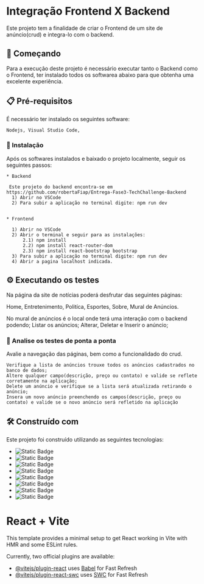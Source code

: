 # Integração Frontend X Backend

Este projeto tem a finalidade de criar o Frontend de um site de anúncio(crud) e integra-lo com o backend.


## 🚀 Começando

Para a execução deste projeto é necessário executar tanto o Backend como o Frontend, ter instalado todos os softwarea abaixo para que obtenha uma excelente experiência.


## 📋 Pré-requisitos

É necessário ter instalado os seguintes software: 

```
Nodejs, Visual Studio Code, 
```

### 🔧 Instalação

Após os softwares instalados e baixado o projeto localmente, seguir os seguintes passos:

```
* Backend

 Este projeto do backend encontra-se em https://github.com/robertaFiap/Entrega-Fase3-TechChallenge-Backend
  1) Abrir no VSCode
  2) Para subir a aplicação no terminal digite: npm run dev
 

* Frontend

  1) Abrir no VSCode
  2) Abrir o terminal e seguir para as instalações:
      2.1) npm install
      2.2) npm install react-router-dom
      2.3) npm install react-bootstrap bootstrap
  3) Para subir a aplicação no terminal digite: npm run dev
  4) Abrir a pagina localhost indicada.

```

## ⚙️ Executando os testes

Na página da site de notícias poderá desfrutar das seguintes páginas:

Home, Entretenimento, Politíca, Esportes, Sobre, Mural de Anúncios.

No mural de anúncios é o local onde terá uma interação com o backend podendo;
Listar os anúncios;
Alterar, Deletar e Inserir o anúncio;

### 🔩 Analise os testes de ponta a ponta

Avalie a navegação das páginas, bem como a funcionalidado do crud.

```
Verifique a lista de anúncios trouxe todos os anúncios cadastrados no banco de dados;
Altere qualquer campo(descrição, preço ou contato) e valide se reflete corretamente na aplicação;
Delete um anúncio e verifique se a lista será atualizada retirando o anúncio;
Insera um novo anúncio preenchendo os campos(descrição, preço ou contato) e valide se o novo anúncio será refletido na aplicação
```

## 🛠️ Construído com

Este projeto foi construído utilizando as seguintes tecnologias:

* ![Static Badge](https://img.shields.io/badge/JavaScript-badge?style=flat&logo=javascript&logoColor=black&color=%23F7DF1E)
* ![Static Badge](https://img.shields.io/badge/Node.js-badge?style=flat&logo=nodedotjs&logoColor=black&color=%235FA04E)
* ![Static Badge](https://img.shields.io/badge/Github-badge?style=flat&logo=github&labelColor=%23181717&color=white)
* ![Static Badge](https://img.shields.io/badge/React-black?style=flat&logo=react&logoColor=white&labelColor=blue&color=white)
* ![Static Badge](https://img.shields.io/badge/React_Bootstrap-blue?style=flat&logo=react-bootstrap&logoColor=blue&labelColor=black&color=blue)
* ![Static Badge](https://img.shields.io/badge/HTML5-red?style=flat&logo=HTML5&logoColor=white&labelColor=red&color=black)
* ![Static Badge](https://img.shields.io/badge/CSS3-white?style=flat&logo=CSS3&logoColor=white&labelColor=blue&color=black)
* ![Static Badge](https://img.shields.io/badge/MongoDB-green?style=flat&logo=MongoDB&logoColor=green&labelColor=white&color=green)


# React + Vite

This template provides a minimal setup to get React working in Vite with HMR and some ESLint rules.

Currently, two official plugins are available:

- [@vitejs/plugin-react](https://github.com/vitejs/vite-plugin-react/blob/main/packages/plugin-react/README.md) uses [Babel](https://babeljs.io/) for Fast Refresh
- [@vitejs/plugin-react-swc](https://github.com/vitejs/vite-plugin-react-swc) uses [SWC](https://swc.rs/) for Fast Refresh
